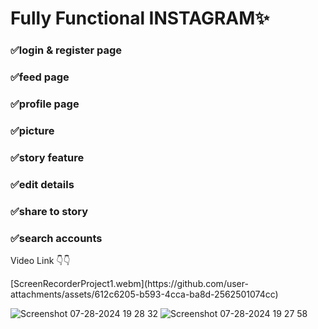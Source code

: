 <h1>Fully Functional INSTAGRAM✨</h1>

<h3>✅login & register page</h3>
<h3>✅feed page</h3>
<h3>✅profile page</h3>
<h3>✅picture</h3>
<h3>✅story feature</h3>
<h3>✅edit details</h3>
<h3>✅share to story</h3>
<h3>✅search accounts</h3

<h2>Video Link 👇👇</h2>
<p>
[ScreenRecorderProject1.webm](https://github.com/user-attachments/assets/612c6205-b593-4cca-ba8d-2562501074cc)


![Screenshot 07-28-2024 19 28 32](https://github.com/user-attachments/assets/c2ccffd8-023d-4e90-942d-033d9e2ffb23)
![Screenshot 07-28-2024 19 27 58](https://github.com/user-attachments/assets/38f2d8bd-5526-4c66-8645-a4a69bd5b90b)

</p>
